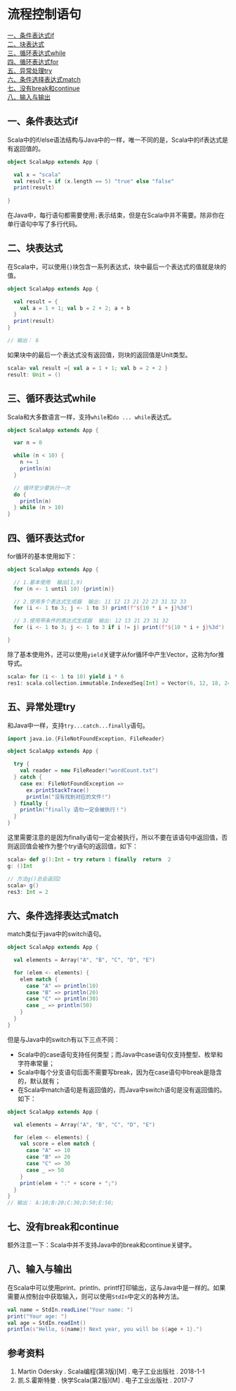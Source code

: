# 流程控制语句

<nav>
<a href="#一条件表达式if">一、条件表达式if</a><br/>
<a href="#二块表达式">二、块表达式</a><br/>
<a href="#三循环表达式while">三、循环表达式while</a><br/>
<a href="#四循环表达式for">四、循环表达式for</a><br/>
<a href="#五异常处理try">五、异常处理try</a><br/>
<a href="#六条件选择表达式match">六、条件选择表达式match</a><br/>
<a href="#七没有break和continue">七、没有break和continue</a><br/>
<a href="#八输入与输出">八、输入与输出</a><br/>
</nav>

## 一、条件表达式if

Scala中的if/else语法结构与Java中的一样，唯一不同的是，Scala中的if表达式是有返回值的。

```scala
object ScalaApp extends App {

  val x = "scala"
  val result = if (x.length == 5) "true" else "false"
  print(result)
  
}
```

在Java中，每行语句都需要使用`;`表示结束，但是在Scala中并不需要。除非你在单行语句中写了多行代码。



## 二、块表达式

在Scala中，可以使用`{}`块包含一系列表达式，块中最后一个表达式的值就是块的值。

```scala
object ScalaApp extends App {

  val result = {
    val a = 1 + 1; val b = 2 + 2; a + b
  }
  print(result)
}

// 输出： 6
```

如果块中的最后一个表达式没有返回值，则块的返回值是Unit类型。

```scala
scala> val result ={ val a = 1 + 1; val b = 2 + 2 }
result: Unit = ()
```



## 三、循环表达式while

Scala和大多数语言一样，支持`while`和`do ... while`表达式。

```scala
object ScalaApp extends App {

  var n = 0

  while (n < 10) {
    n += 1
    println(n)
  }

  // 循环至少要执行一次
  do {
    println(n)
  } while (n > 10)
}
```



## 四、循环表达式for

for循环的基本使用如下：

```scala
object ScalaApp extends App {

  // 1.基本使用  输出[1,9)
  for (n <- 1 until 10) {print(n)}

  // 2.使用多个表达式生成器  输出: 11 12 13 21 22 23 31 32 33
  for (i <- 1 to 3; j <- 1 to 3) print(f"${10 * i + j}%3d")

  // 3.使用带条件的表达式生成器  输出: 12 13 21 23 31 32
  for (i <- 1 to 3; j <- 1 to 3 if i != j) print(f"${10 * i + j}%3d")

}
```

除了基本使用外，还可以使用`yield`关键字从for循环中产生Vector，这称为for推导式。

```scala
scala> for (i <- 1 to 10) yield i * 6
res1: scala.collection.immutable.IndexedSeq[Int] = Vector(6, 12, 18, 24, 30, 36, 42, 48, 54, 60)
```



## 五、异常处理try

和Java中一样，支持`try...catch...finally`语句。

```scala
import java.io.{FileNotFoundException, FileReader}

object ScalaApp extends App {

  try {
    val reader = new FileReader("wordCount.txt")
  } catch {
    case ex: FileNotFoundException =>
      ex.printStackTrace()
      println("没有找到对应的文件!")
  } finally {
    println("finally 语句一定会被执行！")
  }
}
```

这里需要注意的是因为finally语句一定会被执行，所以不要在该语句中返回值，否则返回值会被作为整个try语句的返回值，如下：

```scala
scala> def g():Int = try return 1 finally  return  2
g: ()Int

// 方法g()总会返回2
scala> g()
res3: Int = 2
```



## 六、条件选择表达式match

match类似于java中的switch语句。

```scala
object ScalaApp extends App {

  val elements = Array("A", "B", "C", "D", "E")

  for (elem <- elements) {
    elem match {
      case "A" => println(10)
      case "B" => println(20)
      case "C" => println(30)
      case _ => println(50)
    }
  }
}

```

但是与Java中的switch有以下三点不同：

+ Scala中的case语句支持任何类型；而Java中case语句仅支持整型、枚举和字符串常量；
+ Scala中每个分支语句后面不需要写break，因为在case语句中break是隐含的，默认就有；
+ 在Scala中match语句是有返回值的，而Java中switch语句是没有返回值的。如下：

```scala
object ScalaApp extends App {

  val elements = Array("A", "B", "C", "D", "E")

  for (elem <- elements) {
    val score = elem match {
      case "A" => 10
      case "B" => 20
      case "C" => 30
      case _ => 50
    }
    print(elem + ":" + score + ";")
  }
}
// 输出： A:10;B:20;C:30;D:50;E:50;
```



## 七、没有break和continue

额外注意一下：Scala中并不支持Java中的break和continue关键字。



## 八、输入与输出

在Scala中可以使用print、println、printf打印输出，这与Java中是一样的。如果需要从控制台中获取输入，则可以使用`StdIn`中定义的各种方法。

```scala
val name = StdIn.readLine("Your name: ")
print("Your age: ")
val age = StdIn.readInt()
println(s"Hello, ${name}! Next year, you will be ${age + 1}.")
```



## 参考资料

1. Martin Odersky . Scala编程(第3版)[M] . 电子工业出版社 . 2018-1-1  
2. 凯.S.霍斯特曼  . 快学Scala(第2版)[M] . 电子工业出版社 . 2017-7